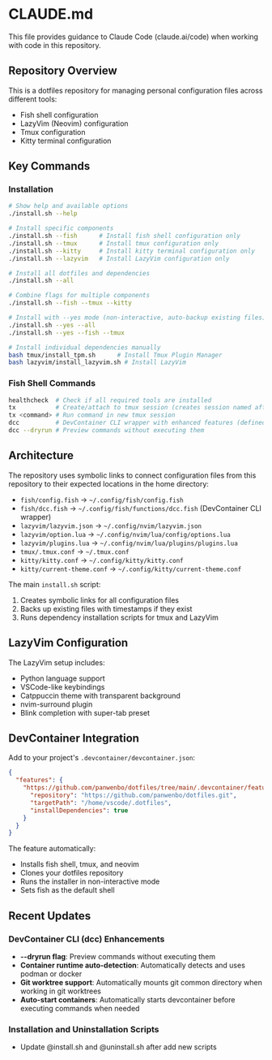 # CLAUDE.md

This file provides guidance to Claude Code (claude.ai/code) when working with code in this repository.

## Repository Overview

This is a dotfiles repository for managing personal configuration files across different tools:
- Fish shell configuration
- LazyVim (Neovim) configuration
- Tmux configuration
- Kitty terminal configuration

## Key Commands

### Installation
```bash
# Show help and available options
./install.sh --help

# Install specific components
./install.sh --fish      # Install fish shell configuration only
./install.sh --tmux      # Install tmux configuration only
./install.sh --kitty     # Install kitty terminal configuration only
./install.sh --lazyvim   # Install LazyVim configuration only

# Install all dotfiles and dependencies
./install.sh --all

# Combine flags for multiple components
./install.sh --fish --tmux --kitty

# Install with --yes mode (non-interactive, auto-backup existing files)
./install.sh --yes --all
./install.sh --yes --fish --tmux

# Install individual dependencies manually
bash tmux/install_tpm.sh      # Install Tmux Plugin Manager
bash lazyvim/install_lazyvim.sh # Install LazyVim
```

### Fish Shell Commands
```bash
healthcheck  # Check if all required tools are installed
tx           # Create/attach to tmux session (creates session named after current directory if no args)
tx <command> # Run command in new tmux session
dcc          # DevContainer CLI wrapper with enhanced features (defined in fish/dcc.fish)
dcc --dryrun # Preview commands without executing them
```

## Architecture

The repository uses symbolic links to connect configuration files from this repository to their expected locations in the home directory:

- `fish/config.fish` → `~/.config/fish/config.fish`
- `fish/dcc.fish` → `~/.config/fish/functions/dcc.fish` (DevContainer CLI wrapper)
- `lazyvim/lazyvim.json` → `~/.config/nvim/lazyvim.json`
- `lazyvim/option.lua` → `~/.config/nvim/lua/config/options.lua`
- `lazyvim/plugins.lua` → `~/.config/nvim/lua/plugins/plugins.lua`
- `tmux/.tmux.conf` → `~/.tmux.conf`
- `kitty/kitty.conf` → `~/.config/kitty/kitty.conf`
- `kitty/current-theme.conf` → `~/.config/kitty/current-theme.conf`

The main `install.sh` script:
1. Creates symbolic links for all configuration files
2. Backs up existing files with timestamps if they exist
3. Runs dependency installation scripts for tmux and LazyVim

## LazyVim Configuration

The LazyVim setup includes:
- Python language support
- VSCode-like keybindings
- Catppuccin theme with transparent background
- nvim-surround plugin
- Blink completion with super-tab preset

## DevContainer Integration

Add to your project's `.devcontainer/devcontainer.json`:

```json
{
  "features": {
    "https://github.com/panwenbo/dotfiles/tree/main/.devcontainer/features/dotfiles": {
      "repository": "https://github.com/panwenbo/dotfiles.git",
      "targetPath": "/home/vscode/.dotfiles",
      "installDependencies": true
    }
  }
}
```

The feature automatically:
- Installs fish shell, tmux, and neovim
- Clones your dotfiles repository
- Runs the installer in non-interactive mode
- Sets fish as the default shell

## Recent Updates

### DevContainer CLI (dcc) Enhancements
- **--dryrun flag**: Preview commands without executing them
- **Container runtime auto-detection**: Automatically detects and uses podman or docker
- **Git worktree support**: Automatically mounts git common directory when working in git worktrees
- **Auto-start containers**: Automatically starts devcontainer before executing commands when needed

### Installation and Uninstallation Scripts
- Update @install.sh and @uninstall.sh after add new scripts